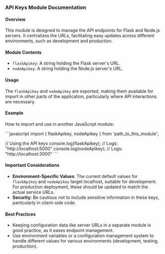 ### API Keys Module Documentation

#### Overview

This module is designed to manage the API endpoints for Flask and Node.js servers. It centralizes the URLs, facilitating easy updates across different environments, such as development and production.

#### Module Contents

- `flaskApikey`: A string holding the Flask server's URL.
- `nodeApikey`: A string holding the Node.js server's URL.

#### Usage

The `flaskApikey` and `nodeApikey` are exported, making them available for import in other parts of the application, particularly where API interactions are necessary.

#### Example

How to import and use in another JavaScript module:

\```javascript
import { flaskApikey, nodeApikey } from 'path_to_this_module';

// Using the API keys
console.log(flaskApikey); // Logs: "http://localhost:5000"
console.log(nodeApikey); // Logs: "http://localhost:3000"
\```

#### Important Considerations

- **Environment-Specific Values**: The current default values for `flaskApikey` and `nodeApikey` target localhost, suitable for development. For production deployment, these should be updated to match the actual service URLs.
- **Security**: Be cautious not to include sensitive information in these keys, particularly in client-side code.

#### Best Practices

- Keeping configuration data like server URLs in a separate module is good practice, as it eases endpoint management.
- Use environment variables or a configuration management system to handle different values for various environments (development, testing, production).

